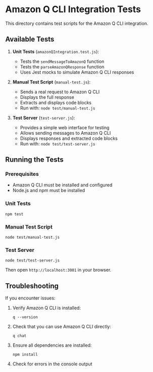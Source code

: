 # Amazon Q CLI Integration Tests

This directory contains test scripts for the Amazon Q CLI integration.

## Available Tests

1. **Unit Tests** (`amazonQIntegration.test.js`):
   - Tests the `sendMessageToAmazonQ` function
   - Tests the `parseAmazonQResponse` function
   - Uses Jest mocks to simulate Amazon Q CLI responses

2. **Manual Test Script** (`manual-test.js`):
   - Sends a real request to Amazon Q CLI
   - Displays the full response
   - Extracts and displays code blocks
   - Run with: `node test/manual-test.js`

3. **Test Server** (`test-server.js`):
   - Provides a simple web interface for testing
   - Allows sending messages to Amazon Q CLI
   - Displays responses and extracted code blocks
   - Run with: `node test/test-server.js`

## Running the Tests

### Prerequisites

- Amazon Q CLI must be installed and configured
- Node.js and npm must be installed

### Unit Tests

```
npm test
```

### Manual Test Script

```
node test/manual-test.js
```

### Test Server

```
node test/test-server.js
```

Then open `http://localhost:3001` in your browser.

## Troubleshooting

If you encounter issues:

1. Verify Amazon Q CLI is installed:
   ```
   q --version
   ```

2. Check that you can use Amazon Q CLI directly:
   ```
   q chat
   ```

3. Ensure all dependencies are installed:
   ```
   npm install
   ```

4. Check for errors in the console output
